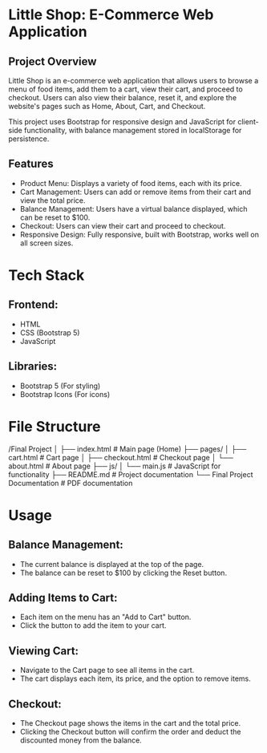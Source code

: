 # Little Shop: E-Commerce Web Application
## Project Overview
Little Shop is an e-commerce web application that allows users to browse a menu of food items, add them to a cart, view their cart, and proceed to checkout. Users can also view their balance, reset it, and explore the website's pages such as Home, About, Cart, and Checkout.

This project uses Bootstrap for responsive design and JavaScript for client-side functionality, with balance management stored in localStorage for persistence.


## Features
* Product Menu: Displays a variety of food items, each with its price.
* Cart Management: Users can add or remove items from their cart and view the total price.
* Balance Management: Users have a virtual balance displayed, which can be reset to $100.
* Checkout: Users can view their cart and proceed to checkout.
* Responsive Design: Fully responsive, built with Bootstrap, works well on all screen sizes.

# Tech Stack
## Frontend:
* HTML
* CSS (Bootstrap 5)
* JavaScript

## Libraries:
* Bootstrap 5 (For styling)
* Bootstrap Icons (For icons)

# File Structure
/Final Project
│
├── index.html            # Main page (Home)
├── pages/
│   ├── cart.html         # Cart page
│   ├── checkout.html     # Checkout page
│   └── about.html        # About page
├── js/
│   └── main.js           # JavaScript for functionality
├── README.md             # Project documentation
└── Final Project Documentation # PDF documentation

# Usage
## Balance Management: 
* The current balance is displayed at the top of the page.
* The balance can be reset to $100 by clicking the Reset button.

## Adding Items to Cart:
* Each item on the menu has an "Add to Cart" button.
* Click the button to add the item to your cart.

## Viewing Cart:
* Navigate to the Cart page to see all items in the cart.
* The cart displays each item, its price, and the option to remove items.

## Checkout:
* The Checkout page shows the items in the cart and the total price.
* Clicking the Checkout button will confirm the order and deduct the discounted money from the balance.
